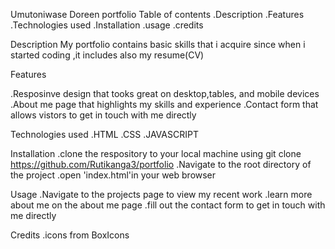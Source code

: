
Umutoniwase Doreen portfolio
Table of contents
.Description
.Features
.Technologies used
.Installation
.usage
.credits

Description
 My portfolio contains basic skills that i acquire since when i started coding ,it includes also
 my resume(CV)

Features


 .Resposinve design that tooks great on desktop,tables, and mobile devices 
 .About me page that highlights my skills and experience 
 .Contact form that allows vistors to get in touch with me directly 
 
Technologies used 
  .HTML
  .CSS
  .JAVASCRIPT

Installation
 .clone the respository to your local machine using git clone
 https://github.com/Rutikanga3/portfolio
 .Navigate to the root directory of the project
 .open 'index.html'in your web browser

Usage
.Navigate to the projects page to view my recent work
.learn more about me on the about me page
.fill out the contact form to get in touch with me directly

Credits
.icons from BoxIcons
